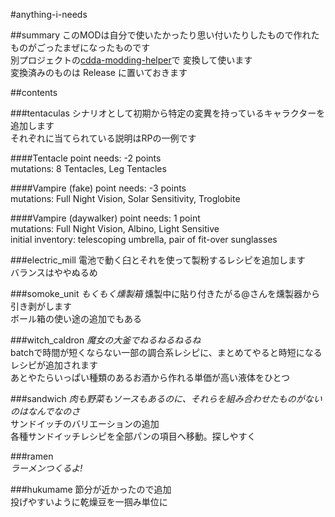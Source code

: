 
#anything-i-needs

##summary
このMODは自分で使いたかったり思い付いたりしたもので作れたものがごったまぜになったものです    
別プロジェクトの[cdda-modding-helper](https://github.com/YueKaburagi/cdda-modding-helper)で
変換して使います  
変換済みのものは Release に置いておきます    

##contents

###tentaculas
シナリオとして初期から特定の変異を持っているキャラクターを追加します    
それぞれに当てられている説明はRPの一例です     

####Tentacle
point needs: -2 points  
mutations: 8 Tentacles, Leg Tentacles  

####Vampire (fake)
point needs: -3 points  
mutations: Full Night Vision, Solar Sensitivity, Troglobite  

####Vampire (daywalker)
point needs: 1 point  
mutations: Full Night Vision, Albino, Light Sensitive  
initial inventory: telescoping umbrella, pair of fit-over sunglasses  


###electric_mill
電池で動く臼とそれを使って製粉するレシピを追加します  
バランスはややぬるめ  

###somoke_unit
*もくもく燻製箱*
燻製中に貼り付きたがる@さんを燻製器から引き剥がします    
ボール箱の使い途の追加でもある   

###witch_caldron
*魔女の大釜でねるねるねるね*    
batchで時間が短くならない一部の調合系レシピに、まとめてやると時短になるレシピが追加されます    
あとやたらいっぱい種類のあるお酒から作れる単価が高い液体をひとつ    

###sandwich
*肉も野菜もソースもあるのに、それらを組み合わせたものがないのはなんでなのさ*      
サンドイッチのバリエーションの追加     
各種サンドイッチレシピを全部パンの項目へ移動。探しやすく      

###ramen   
*ラーメンつくるよ!*    

###hukumame
節分が近かったので追加    
投げやすいように乾燥豆を一掴み単位に    


